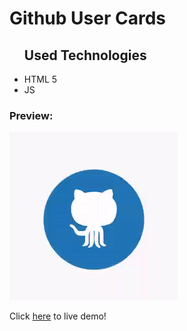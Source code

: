 # Github User Cards

<ul><h2>Used Technologies</h2>
    <li>HTML 5</li>
    <li>JS</li>
</ul>

<h3>Preview:</h3>

<img src="images/loading.gif">

<p>Click <a href="#">here</a> to live demo!</p>